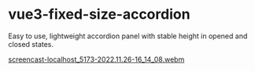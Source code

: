 # vue3-fixed-size-accordion

Easy to use, lightweight accordion panel with stable height in opened and closed states.

[screencast-localhost_5173-2022.11.26-16_14_08.webm](https://user-images.githubusercontent.com/12416010/204093468-444ed981-2468-4455-b210-98ef90c3d774.webm)
